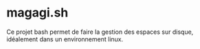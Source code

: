 # magagi.sh
Ce projet bash permet de faire la gestion des espaces sur disque, idéalement dans un environnement linux.
